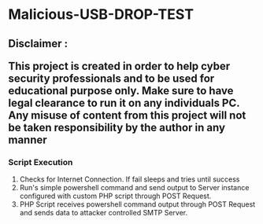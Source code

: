 # Malicious-USB-DROP-TEST

<h2> Disclaimer : 
  
This project is created in order to help cyber security professionals and to be used for educational purpose only. Make sure to have legal clearance to run it on any individuals PC. Any misuse of content from this project will not be taken responsibility by the author in any manner </h2>

<h3> Script Execution </h3>

1) Checks for Internet Connection. If fail sleeps and tries until success
2) Run's simple powershell command and send output to Server instance configured with custom PHP script through POST Request.
3) PHP Script receives powershell command output through POST Request and sends data to attacker controlled SMTP Server.

